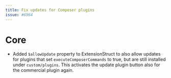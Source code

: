 ```yaml
---
title: Fix updates for Composer plugins
issue: #6964
---
```

# Core
* Added `$allowUpdate` property to ExtensionStruct to also allow updates for plugins that set `executeComposerCommands` to true, but are still installed under `custom/plugins`. This activates the update plugin button also for the commercial plugin again.
